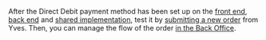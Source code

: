 After the Direct Debit payment method has been set up on the [front end](https://documentation.spryker.com/v4/docs/dd-fe-implementation), [back end](https://documentation.spryker.com/v4/docs/dd-be-implementation) and [shared implementation](https://documentation.spryker.com/v4/docs/dd-shared-implementation), test it by [submitting a new order](https://documentation.spryker.com/v4/docs/checkout-shop-guide-201911) from Yves. Then, you can manage the flow of the order [in the Back Office](https://documentation.spryker.com/v2/docs/managing-orders).